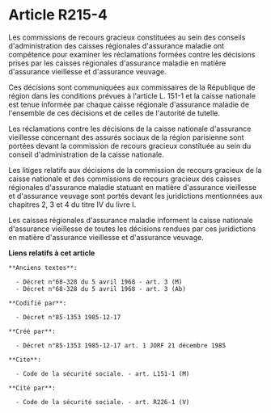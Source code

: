 # Article R215-4

Les commissions de recours gracieux constituées au sein des conseils d'administration des caisses régionales d'assurance
maladie ont compétence pour examiner les réclamations formées contre les décisions prises par les caisses régionales
d'assurance maladie en matière d'assurance vieillesse et d'assurance veuvage. 

Ces décisions sont communiquées aux commissaires de la République de région dans les conditions prévues à l'article L. 151-1
et la caisse nationale est tenue informée par chaque caisse régionale d'assurance maladie de l'ensemble de ces décisions et
de celles de l'autorité de tutelle. 

Les réclamations contre les décisions de la caisse nationale d'assurance vieillesse concernant des assurés sociaux de la
région parisienne sont portées devant la commission de recours gracieux constituée au sein du conseil d'administration de la
caisse nationale. 

Les litiges relatifs aux décisions de la commission de recours gracieux de la caisse nationale et des commissions de recours
gracieux des caisses régionales d'assurance maladie statuant en matière d'assurance vieillesse et d'assurance veuvage sont
portés devant les juridictions mentionnées aux chapitres 2, 3 et 4 du titre IV du livre I. 

Les caisses régionales d'assurance maladie informent la caisse nationale d'assurance vieillesse de toutes les décisions
rendues par ces juridictions en matière d'assurance vieillesse et d'assurance veuvage.

**Liens relatifs à cet article**

	**Anciens textes**:

	  - Décret n°68-328 du 5 avril 1968 - art. 3 (M)
	  - Décret n°68-328 du 5 avril 1968 - art. 3 (Ab)

	**Codifié par**:

	  - Décret n°85-1353 1985-12-17

	**Créé par**:

	  - Décret n°85-1353 1985-12-17 art. 1 JORF 21 décembre 1985

	**Cite**:

	  - Code de la sécurité sociale. - art. L151-1 (M)

	**Cité par**:

	  - Code de la sécurité sociale. - art. R226-1 (V)
